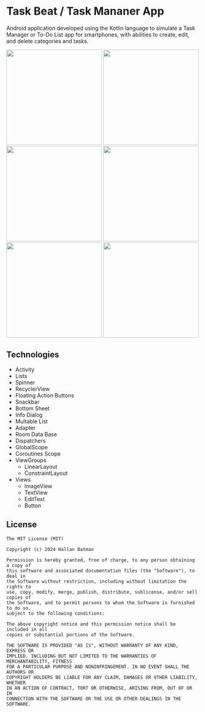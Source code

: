 # Task Beat / Task Mananer App
Android application developed using the Kotlin language to simulate a Task Manager or To-Do List app for smartphones, with abilities to create, edit, and delete categories and tasks.

<img src="https://github.com/user-attachments/assets/89451a02-c61d-4c34-a1d3-1715e5be5c51" width=250/>
<img src="https://github.com/user-attachments/assets/bb49fbad-1d52-49d8-930f-f2b6d630149c" width=250/>
<img src="https://github.com/user-attachments/assets/c21af8ba-3ace-4aa1-82bf-6e1b32eb7725" width=250/>
<img src="https://github.com/user-attachments/assets/95b415c2-0fbe-4b2f-98c3-5e9d43f5655c" width=250/>
<img src="https://github.com/user-attachments/assets/e86a7712-a067-40ea-9763-516bef41f5d8" width=250/>
<img src="https://github.com/user-attachments/assets/4f193ba4-22fa-47aa-8871-5b0ac92fd553" width=250/>

## Technologies
- Activity
- Lists
- Spinner
- RecyclerView
- Floating Action Buttons
- Snackbar
- Bottom Sheet
- Info Dialog
- Multable List
- Adapter
- Room Data Base
- Dispatchers
- GlobalScope
- Coroutines Scope
- ViewGroups
  - LinearLayout
  - ConstraintLayout
- Views
  - ImageView
  - TextView
  - EditText
  - Button


## License
```
The MIT License (MIT)

Copyright (c) 2024 Hallan Batman

Permission is hereby granted, free of charge, to any person obtaining a copy of
this software and associated documentation files (the "Software"), to deal in
the Software without restriction, including without limitation the rights to
use, copy, modify, merge, publish, distribute, sublicense, and/or sell copies of
the Software, and to permit persons to whom the Software is furnished to do so,
subject to the following conditions:

The above copyright notice and this permission notice shall be included in all
copies or substantial portions of the Software.

THE SOFTWARE IS PROVIDED "AS IS", WITHOUT WARRANTY OF ANY KIND, EXPRESS OR
IMPLIED, INCLUDING BUT NOT LIMITED TO THE WARRANTIES OF MERCHANTABILITY, FITNESS
FOR A PARTICULAR PURPOSE AND NONINFRINGEMENT. IN NO EVENT SHALL THE AUTHORS OR
COPYRIGHT HOLDERS BE LIABLE FOR ANY CLAIM, DAMAGES OR OTHER LIABILITY, WHETHER
IN AN ACTION OF CONTRACT, TORT OR OTHERWISE, ARISING FROM, OUT OF OR IN
CONNECTION WITH THE SOFTWARE OR THE USE OR OTHER DEALINGS IN THE SOFTWARE.
```
